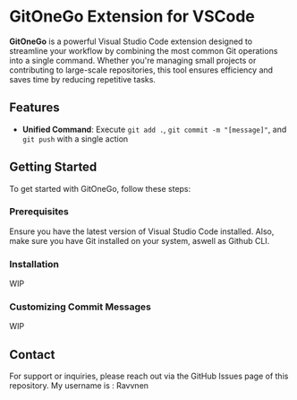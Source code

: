 # GitOneGo Extension for VSCode

**GitOneGo** is a powerful Visual Studio Code extension designed to streamline your workflow by combining the most common Git operations into a single command. Whether you're managing small projects or contributing to large-scale repositories, this tool ensures efficiency and saves time by reducing repetitive tasks.

## Features

- **Unified Command**: Execute `git add .`, `git commit -m "[message]"`, and `git push` with a single action

## Getting Started

To get started with GitOneGo, follow these steps:

### Prerequisites

Ensure you have the latest version of Visual Studio Code installed. Also, make sure you have Git installed on your system, aswell as Github CLI.

### Installation

WIP

### Customizing Commit Messages

WIP

## Contact

For support or inquiries, please reach out via the GitHub Issues page of this repository.
My username is : Ravvnen
